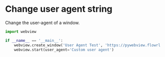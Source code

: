 # Change user agent string

Change the user-agent of a window.

``` python
import webview

if __name__ == '__main__':
    webview.create_window('User Agent Test', 'https://pywebview.flowrl.com/hello')
    webview.start(user_agent='Custom user agent')
```

